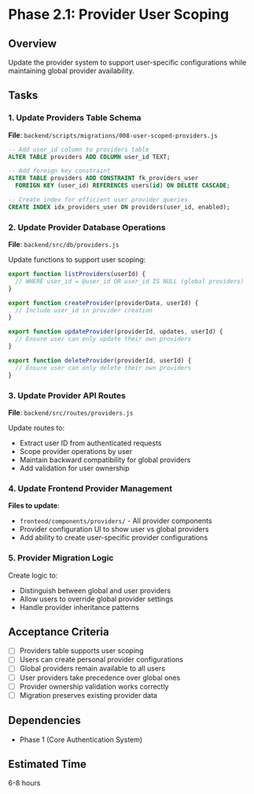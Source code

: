 # Phase 2.1: Provider User Scoping

## Overview
Update the provider system to support user-specific configurations while maintaining global provider availability.

## Tasks

### 1. Update Providers Table Schema
**File**: `backend/scripts/migrations/008-user-scoped-providers.js`

```sql
-- Add user_id column to providers table
ALTER TABLE providers ADD COLUMN user_id TEXT;

-- Add foreign key constraint
ALTER TABLE providers ADD CONSTRAINT fk_providers_user
  FOREIGN KEY (user_id) REFERENCES users(id) ON DELETE CASCADE;

-- Create index for efficient user provider queries
CREATE INDEX idx_providers_user ON providers(user_id, enabled);
```

### 2. Update Provider Database Operations
**File**: `backend/src/db/providers.js`

Update functions to support user scoping:
```javascript
export function listProviders(userId) {
  // WHERE user_id = @user_id OR user_id IS NULL (global providers)
}

export function createProvider(providerData, userId) {
  // Include user_id in provider creation
}

export function updateProvider(providerId, updates, userId) {
  // Ensure user can only update their own providers
}

export function deleteProvider(providerId, userId) {
  // Ensure user can only delete their own providers
}
```

### 3. Update Provider API Routes
**File**: `backend/src/routes/providers.js`

Update routes to:
- Extract user ID from authenticated requests
- Scope provider operations by user
- Maintain backward compatibility for global providers
- Add validation for user ownership

### 4. Update Frontend Provider Management
**Files to update**:
- `frontend/components/providers/` - All provider components
- Provider configuration UI to show user vs global providers
- Add ability to create user-specific provider configurations

### 5. Provider Migration Logic
Create logic to:
- Distinguish between global and user providers
- Allow users to override global provider settings
- Handle provider inheritance patterns

## Acceptance Criteria
- [ ] Providers table supports user scoping
- [ ] Users can create personal provider configurations
- [ ] Global providers remain available to all users
- [ ] User providers take precedence over global ones
- [ ] Provider ownership validation works correctly
- [ ] Migration preserves existing provider data

## Dependencies
- Phase 1 (Core Authentication System)

## Estimated Time
6-8 hours